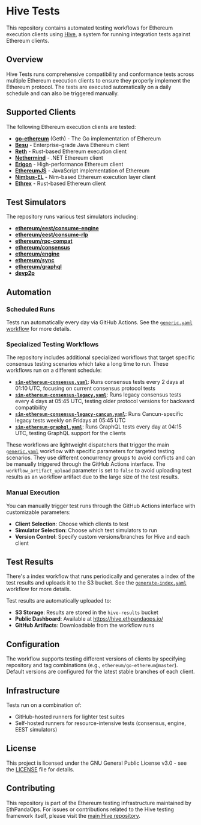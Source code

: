 # Hive Tests

This repository contains automated testing workflows for Ethereum execution clients using [Hive](https://github.com/ethereum/hive), a system for running integration tests against Ethereum clients.

## Overview

Hive Tests runs comprehensive compatibility and conformance tests across multiple Ethereum execution clients to ensure they properly implement the Ethereum protocol. The tests are executed automatically on a daily schedule and can also be triggered manually.

## Supported Clients

The following Ethereum execution clients are tested:

- **[go-ethereum](https://github.com/ethereum/go-ethereum)** (Geth) - The Go implementation of Ethereum
- **[Besu](https://github.com/hyperledger/besu)** - Enterprise-grade Java Ethereum client
- **[Reth](https://github.com/paradigmxyz/reth)** - Rust-based Ethereum execution client
- **[Nethermind](https://github.com/NethermindEth/nethermind)** - .NET Ethereum client
- **[Erigon](https://github.com/ledgerwatch/erigon)** - High-performance Ethereum client
- **[EthereumJS](https://github.com/ethereumjs/ethereumjs-monorepo)** - JavaScript implementation of Ethereum
- **[Nimbus-EL](https://github.com/status-im/nimbus-eth1)** - Nim-based Ethereum execution layer client
- **[Ethrex](https://github.com/lambdaclass/ethrex)** - Rust-based Ethereum client

## Test Simulators

The repository runs various test simulators including:

- **[ethereum/eest/consume-engine](https://github.com/ethereum/hive/tree/master/simulators/ethereum/eest/consume-engine)**
- **[ethereum/eest/consume-rlp](https://github.com/ethereum/hive/tree/master/simulators/ethereum/eest/consume-rlp)**
- **[ethereum/rpc-compat](https://github.com/ethereum/hive/tree/master/simulators/ethereum/rpc-compat)**
- **[ethereum/consensus](https://github.com/ethereum/hive/tree/master/simulators/ethereum/consensus)**
- **[ethereum/engine](https://github.com/ethereum/hive/tree/master/simulators/ethereum/engine)**
- **[ethereum/sync](https://github.com/ethereum/hive/tree/master/simulators/ethereum/sync)**
- **[ethereum/graphql](https://github.com/ethereum/hive/tree/master/simulators/ethereum/graphql)**
- **[devp2p](https://github.com/ethereum/hive/tree/master/simulators/devp2p)**

## Automation

### Scheduled Runs

Tests run automatically every day via GitHub Actions. See the [`generic.yaml` workflow](.github/workflows/generic.yaml) for more details.

### Specialized Testing Workflows

The repository includes additional specialized workflows that target specific consensus testing scenarios which take a long time to run. These workflows run on a different schedule:

- **[`sim-ethereum-consensus.yaml`](.github/workflows/sim-ethereum-consensus.yaml)**: Runs consensus tests every 2 days at 01:10 UTC, focusing on current consensus protocol tests
- **[`sim-ethereum-consensus-legacy.yaml`](.github/workflows/sim-ethereum-consensus-legacy.yaml)**: Runs legacy consensus tests every 4 days at 05:45 UTC, testing older protocol versions for backward compatibility
- **[`sim-ethereum-consensus-legacy-cancun.yaml`](.github/workflows/sim-ethereum-consensus-legacy-cancun.yaml)**: Runs Cancun-specific legacy tests weekly on Fridays at 05:45 UTC
- **[`sim-ethereum-graphql.yaml`](.github/workflows/sim-ethereum-graphql.yaml)**: Runs GraphQL tests every day at 04:15 UTC, testing GraphQL support for the clients

These workflows are lightweight dispatchers that trigger the main [`generic.yaml`](.github/workflows/generic.yaml) workflow with specific parameters for targeted testing scenarios. They use different concurrency groups to avoid conflicts and can be manually triggered through the GitHub Actions interface. The `workflow_artifact_upload` parameter is set to `false` to avoid uploading test results as an workflow artifact due to the large size of the test results.

### Manual Execution

You can manually trigger test runs through the GitHub Actions interface with customizable parameters:

- **Client Selection**: Choose which clients to test
- **Simulator Selection**: Choose which test simulators to run
- **Version Control**: Specify custom versions/branches for Hive and each client

## Test Results

There's a index workflow that runs periodically and generates a index of the test results and uploads it to the S3 bucket. See the [`generate-index.yaml`](.github/workflows/generate-index.yaml) workflow for more details.

Test results are automatically uploaded to:

- **S3 Storage**: Results are stored in the `hive-results` bucket
- **Public Dashboard**: Available at https://hive.ethpandaops.io/
- **GitHub Artifacts**: Downloadable from the workflow runs

## Configuration

The workflow supports testing different versions of clients by specifying repository and tag combinations (e.g., `ethereum/go-ethereum@master`). Default versions are configured for the latest stable branches of each client.

## Infrastructure

Tests run on a combination of:

- GitHub-hosted runners for lighter test suites
- Self-hosted runners for resource-intensive tests (consensus, engine, EEST simulators)

## License

This project is licensed under the GNU General Public License v3.0 - see the [LICENSE](LICENSE) file for details.

## Contributing

This repository is part of the Ethereum testing infrastructure maintained by EthPandaOps. For issues or contributions related to the Hive testing framework itself, please visit the [main Hive repository](https://github.com/ethereum/hive).
